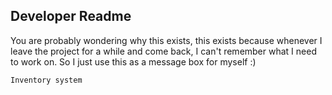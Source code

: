 ## Developer Readme

You are probably wondering why this exists, this exists
because whenever I leave the project for a while and
come back, I can't remember what I need to work on.
So I just use this as a message box for myself :)

`Inventory system`